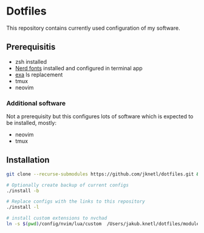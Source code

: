 # Dotfiles

This repository contains currently used configuration of my software.

## Prerequisitis

- zsh installed
- [Nerd fonts](https://www.nerdfonts.com/) installed and configured in terminal app
- [exa](https://github.com/ogham/exa) ls replacement
- tmux
- neovim

### Additional software

Not a prerequisity but this configures lots of software which is expected to be installed, mostly:

- neovim
- tmux


## Installation

```bash
git clone --recurse-submodules https://github.com/jknetl/dotfiles.git && cd dotfiles

# Optionally create backup of current configs
./install -b 

# Replace configs with the links to this repository
./install -l

# install custom extensions to nvchad
ln -s $(pwd)/config/nvim/lua/custom  /Users/jakub.knetl/dotfiles/modules/nvchad/lua/custom
```



